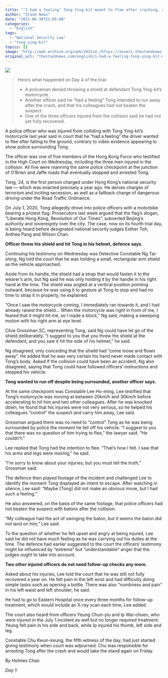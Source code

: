 ```yaml
---
title: "‘I had a feeling’ Tong Ying-kit meant to flee after crashing, says injured policeman"
author: "Stand News"
date: "2021-06-30T22:05:00"
categories:
  - "English"
tags:
  - "National Security Law"
  - "tong ying-kit"
topics: []
image: "http://web.archive.org/web/2021im_/https://assets.thestandnews.com/media/photos/16-08_copy_sSDuSEH.png"
original_url: "thestandnews.com/english/i-had-a-feeling-tong-ying-kit-meant-to-flee-after-crashing-says-injured-policeman"
---
```

![](http://web.archive.org/web/2021im_/https://assets.thestandnews.com/media/photos/16-08_copy_sSDuSEH.png)

> Here’s what happened on Day 4 of the trial:
> 
> *   A policeman denied throwing a shield at defendant Tong Ying-kit’s motorcycle.
> *   Another officer said he “had a feeling” Tong intended to run away after the crash, and that his colleagues had not beaten the suspect.
> *   One of the three officers injured from the collision said he had not yet fully recovered.

A police officer who was injured from colliding with Tong Ying-kit’s motorcycle last year said in court that he “had a feeling” the driver wanted to flee after falling to the ground, contrary to video evidence appearing to show police surrounding Tong.

The officer was one of five members of the Hong Kong Force who testified in the High Court on Wednesday, including the three men injured in the collision. All five were manning the same police checkpoint at the junction of O’Brien and Jaffe roads that eventually stopped and arrested Tong.

Tong, 24, is the first person charged under Hong Kong’s national security law — which was enacted precisely a year ago. He denies charges of terrorism and inciting secession, as well as a fallback charge of dangerous driving under the Road Traffic Ordinance.

On July 1, 2020, Tong allegedly drove into police officers with a motorbike bearing a protest flag. Prosecutors last week argued that the flag’s slogan, “Liberate Hong Kong, Revolution of Our Times”, subverted Beijing’s authority and sovereignty over the city. The case, now on its fourth trial day, is being heard before designated national security judges Esther Toh, Anthea Pang and Wilson Chan.

**Officer threw his shield and hit Tong in his helmet, defence says.**

Continuing his testimony on Wednesday was Detective Constable Ng Tai-shing. Ng told the court that he was holding a small, rectangular arm shield as the vehicle approached.

Aside from its handle, the shield had a strap that would fasten it to the wearer’s arm, but Ng said he was only holding it by the handle in his right hand at the time. The shield was angled at a vertical position pointing outward, because he was using it to gesture at Tong to stop and had no time to strap it in properly, he explained.

“Once I saw the motorcycle coming, I immediately ran towards it, and I had already raised the shield… When the motorcycle was right in front of me, I feared that it might hit me, so I made a block,” Ng said, making a sweeping motion with his right arm at eye level.

Clive Grossman SC, representing Tong, said Ng could have let go of the shield deliberately. “I suggest to you that you threw the shield at the defendant, and you saw it hit the side of his helmet,” he said.

Ng disagreed, only conceding that the shield had “come loose and flown away”. He added that he was very certain his hand never made contact with Tong’s body. Asked if the collision could have been an accident, Ng also disagreed, saying that Tong could have followed officers’ instructions and stopped his vehicle.

**Tong wanted to run off despite being surrounded, another officer says.**

At the same checkpoint was Constable Lee Ho-ming. Lee testified that Tong’s motorcycle was moving at between 20km/h and 30km/h before accelerating to hit him and two other colleagues. After he was knocked down, he found that his injuries were not very serious, so he helped his colleagues “control” the suspect and carry him away, Lee said.

Grossman argued there was no need to “control” Tong as he was being surrounded by police the moment he fell off his vehicle. “I suggest to you that there was no question of him trying to flee,” the lawyer said. “He couldn’t.”

Lee replied that Tong had the intention to flee. “That’s how I felt. I saw that his arms and legs were moving,” he said.

“I'm sorry to know about your injuries, but you must tell the truth,” Grossman said.

The defence then played footage of the incident and challenged Lee to identify the moment Tong displayed an intent to escape. After watching in silence, Lee said: “Maybe \[Tong\] did not make an obvious move, but I had such a feeling.”

He also answered, on the basis of the same footage, that police officers had not beaten the suspect with batons after the collision.

“My colleague had the act of swinging the baton, but it seems the baton did not land on him,” Lee said.

To the question of whether he felt upset and angry at being injured, Lee said he did not have much feeling as he was carrying out his duties at the time. The defence had earlier suggested to the court the officers’ testimony might be influenced by “extreme” but “understandable” anger that the judges ought to take into account.

**Two other injured officers do not need follow-up checks any more.**

Asked about his injuries, Lee told the court that he was still not fully recovered a year on. He felt pain in the left wrist and had difficulty doing simple tasks such as opening a bottle. There was also “numbness and pain” in his left waist and left shoulder, he said.

He had to go to Eastern Hospital once every three months for follow-up treatment, which would include an X-ray scan each time, Lee added.

The court also heard from officers Yeung Chun-yiu and Ip Wai-chuen, who were injured in the July 1 incident as well but no longer required treatment. Yeung felt pain in his side and back, while Ip injured his thumb, left side and leg.

Constable Chu Kwun-keung, the fifth witness of the day, had just started giving testimony when court was adjourned. Chu was responsible for arresting Tong after the crash and would take the stand again on Friday.

By Holmes Chan

_Day 1:_[](../../english/hong-kong-s-first-national-security-suspect-tong-ying-kit-goes-on-trial")